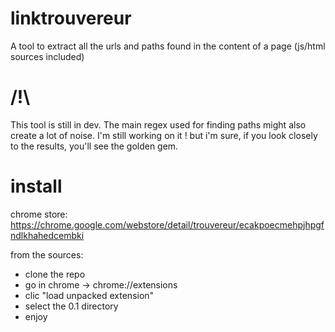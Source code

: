 # linktrouvereur
A tool to extract all the urls and paths found in the content of a page (js/html sources included)

# /!\
This tool is still in dev. The main regex used for finding paths might also create a lot of noise. I'm still working on it ! but i'm sure, if you look closely to the results, you'll see the golden gem.

# install
chrome store:  https://chrome.google.com/webstore/detail/trouvereur/ecakpoecmehpjhpgfndlkhahedcembki

from the sources:

- clone the repo
- go in chrome -> chrome://extensions
- clic "load unpacked extension"
- select the 0.1 directory
- enjoy

